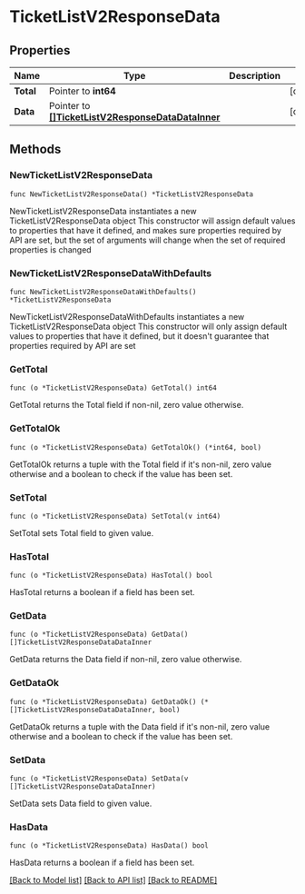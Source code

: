 # TicketListV2ResponseData

## Properties

Name | Type | Description | Notes
------------ | ------------- | ------------- | -------------
**Total** | Pointer to **int64** |  | [optional] 
**Data** | Pointer to [**[]TicketListV2ResponseDataDataInner**](TicketListV2ResponseDataDataInner.md) |  | [optional] 

## Methods

### NewTicketListV2ResponseData

`func NewTicketListV2ResponseData() *TicketListV2ResponseData`

NewTicketListV2ResponseData instantiates a new TicketListV2ResponseData object
This constructor will assign default values to properties that have it defined,
and makes sure properties required by API are set, but the set of arguments
will change when the set of required properties is changed

### NewTicketListV2ResponseDataWithDefaults

`func NewTicketListV2ResponseDataWithDefaults() *TicketListV2ResponseData`

NewTicketListV2ResponseDataWithDefaults instantiates a new TicketListV2ResponseData object
This constructor will only assign default values to properties that have it defined,
but it doesn't guarantee that properties required by API are set

### GetTotal

`func (o *TicketListV2ResponseData) GetTotal() int64`

GetTotal returns the Total field if non-nil, zero value otherwise.

### GetTotalOk

`func (o *TicketListV2ResponseData) GetTotalOk() (*int64, bool)`

GetTotalOk returns a tuple with the Total field if it's non-nil, zero value otherwise
and a boolean to check if the value has been set.

### SetTotal

`func (o *TicketListV2ResponseData) SetTotal(v int64)`

SetTotal sets Total field to given value.

### HasTotal

`func (o *TicketListV2ResponseData) HasTotal() bool`

HasTotal returns a boolean if a field has been set.

### GetData

`func (o *TicketListV2ResponseData) GetData() []TicketListV2ResponseDataDataInner`

GetData returns the Data field if non-nil, zero value otherwise.

### GetDataOk

`func (o *TicketListV2ResponseData) GetDataOk() (*[]TicketListV2ResponseDataDataInner, bool)`

GetDataOk returns a tuple with the Data field if it's non-nil, zero value otherwise
and a boolean to check if the value has been set.

### SetData

`func (o *TicketListV2ResponseData) SetData(v []TicketListV2ResponseDataDataInner)`

SetData sets Data field to given value.

### HasData

`func (o *TicketListV2ResponseData) HasData() bool`

HasData returns a boolean if a field has been set.


[[Back to Model list]](../README.md#documentation-for-models) [[Back to API list]](../README.md#documentation-for-api-endpoints) [[Back to README]](../README.md)


